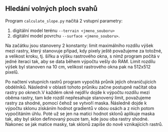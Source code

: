 ## Hledání volných ploch svahů
Program `calculate_slope.py` načítá 2 vstupní parametry: 
1) digitální model terénu `--terrain <jmeno_souboru>`
2) digitální model povrchu `--surface <jmeno_souboru>`.

Na začátku jsou stanoveny 2 konstanty: limit maximálního rozdílu výšek mezi rastry, který stanovuje případ, kdy pixely ještě považujeme za totožné,
a velikost kroku, tj. šířku a výšku rastrového okna, s nímž program počítá v jedné iteraci tak, aby se data během výpočtu vešly do RAM.
Limit rozdílu výšek byl stanoven na 10 cm, velikost rastrového okna pak na 512x512 pixelů. 

Po načtení vstupních rastrů program vypočítá průnik jejich ohraničujících obdélníků. 
Následně v oblasti tohoto průniku začne postupně načítat oba rastry po oknech.V každém okně nejdřív dojde k výpočtu rozdílu mezi oběma rastry, 
tam kde rozdíl nepřesahuje stanovený limit, považujeme rastry za shodné, pomocí čehož se vytvoří maska. Následně dojde k výpočtu sklonu získáním hodnot gradientů v obou osách 
a z nich potom vypočítáním úhlu. Poté už se jen na matici hodnot sklonů aplikuje maska tak, aby byl sklon definovaný pouze tam, kde jsou oba rastry shodné. 
Nakonec se jak matice masky, tak sklonů zapíše do nově vznikajících rastrů.
